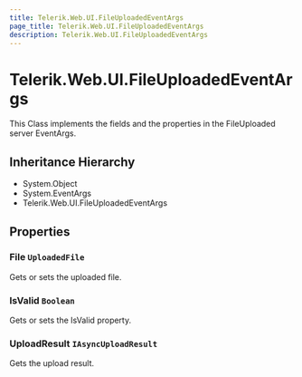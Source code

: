 ```yaml
---
title: Telerik.Web.UI.FileUploadedEventArgs
page_title: Telerik.Web.UI.FileUploadedEventArgs
description: Telerik.Web.UI.FileUploadedEventArgs
---
```


# Telerik.Web.UI.FileUploadedEventArgs

This Class implements the fields and 
            the properties in the FileUploaded server EventArgs.

## Inheritance Hierarchy

* System.Object
* System.EventArgs
* Telerik.Web.UI.FileUploadedEventArgs

## Properties

###  File `UploadedFile`

Gets or sets the uploaded file.

###  IsValid `Boolean`

Gets or sets the IsValid property.

###  UploadResult `IAsyncUploadResult`

Gets the upload result.

